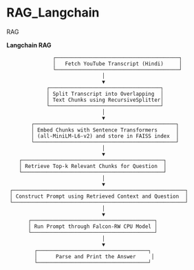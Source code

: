 # RAG_Langchain
RAG

**Langchain RAG**

                   ┌────────────────────────────────────────┐
                   │   Fetch YouTube Transcript (Hindi)     │
                   └────────────────────────────────────────┘
                                   │
                                   ▼
                 ┌────────────────────────────────────┐
                 │ Split Transcript into Overlapping  │
                 │ Text Chunks using RecursiveSplitter│
                 └────────────────────────────────────┘
                                   │
                                   ▼
            ┌──────────────────────────────────────────────┐
            │ Embed Chunks with Sentence Transformers      │
            │ (all-MiniLM-L6-v2) and store in FAISS index  │
            └──────────────────────────────────────────────┘
                                   │
                                   ▼
        ┌──────────────────────────────────────────────┐
        │ Retrieve Top-k Relevant Chunks for Question  │
        └──────────────────────────────────────────────┘
                                   │
                                   ▼
     ┌────────────────────────────────────────────────────────┐
     │ Construct Prompt using Retrieved Context and Question  │
     └────────────────────────────────────────────────────────┘
                                   │
                                   ▼
           ┌────────────────────────────────────────┐
           │ Run Prompt through Falcon-RW CPU Model │
           └────────────────────────────────────────┘
                                   │
                                   ▼
             ┌────────────────────────────────────┐
             │      Parse and Print the Answer     │
             └────────────────────────────────────┘

